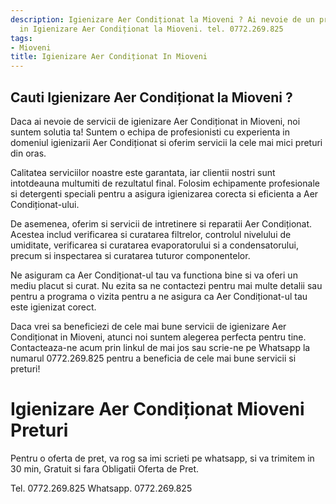 ```yaml
---
description: Igienizare Aer Condiționat la Mioveni ? Ai nevoie de un profesionist
  in Igienizare Aer Condiționat la Mioveni. tel. 0772.269.825
tags:
- Mioveni
title: Igienizare Aer Condiționat In Mioveni
---
```



## Cauti Igienizare Aer Condiționat la Mioveni ?

Daca ai nevoie de servicii de igienizare Aer Condiționat in Mioveni, noi suntem solutia ta! Suntem o echipa de profesionisti cu experienta in domeniul igienizarii Aer Condiționat si oferim servicii la cele mai mici preturi din oras. 

Calitatea serviciilor noastre este garantata, iar clientii nostri sunt intotdeauna multumiti de rezultatul final. Folosim echipamente profesionale si detergenti speciali pentru a asigura igienizarea corecta si eficienta a Aer Condiționat-ului.

De asemenea, oferim si servicii de intretinere si reparatii Aer Condiționat. Acestea includ verificarea si curatarea filtrelor, controlul nivelului de umiditate, verificarea si curatarea evaporatorului si a condensatorului, precum si inspectarea si curatarea tuturor componentelor.

Ne asiguram ca Aer Condiționat-ul tau va functiona bine si va oferi un mediu placut si curat. Nu ezita sa ne contactezi pentru mai multe detalii sau pentru a programa o vizita pentru a ne asigura ca Aer Condiționat-ul tau este igienizat corect. 

Daca vrei sa beneficiezi de cele mai bune servicii de igienizare Aer Condiționat in Mioveni, atunci noi suntem alegerea perfecta pentru tine. Contacteaza-ne acum prin linkul de mai jos sau scrie-ne pe Whatsapp la numarul 0772.269.825 pentru a beneficia de cele mai bune servicii si preturi!

# Igienizare Aer Condiționat Mioveni Preturi
Pentru o oferta de pret, va rog sa imi scrieti pe whatsapp, si va trimitem in 30 min, Gratuit si fara Obligatii Oferta de Pret.

Tel. 0772.269.825
Whatsapp. 0772.269.825
